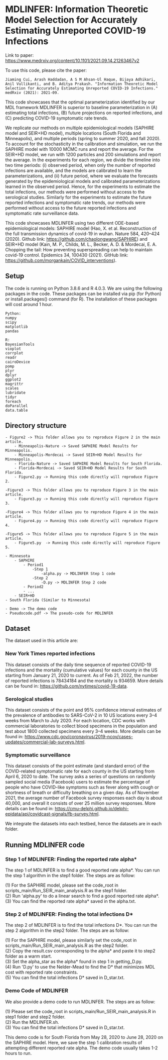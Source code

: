 # MDLINFER: Information Theoretic Model Selection for Accurately Estimating Unreported COVID-19 Infections



Link to paper: https://www.medrxiv.org/content/10.1101/2021.09.14.21263467v2

To use this code, please cite the paper:
```
Jiaming Cui, Arash Haddadan, A S M Ahsan-Ul Haque, Bijaya Adhikari, Anil Vullikanti, and B. Aditya Prakash. "Information Theoretic Model Selection for Accurately Estimating Unreported COVID-19 Infections." medRxiv (2021): 2021-09.
```

This code showcases that the optimal parameterization identified by our MDL framework MDLINFER is superior to baseline parameterization in (A) estimating total infections, (B) future projections on reported infections, and (C) predicting COVID-19 symptomatic rate trends. 

We replicate our methods on multiple epidemiological models (SAPHIRE model and SEIR+HD model), multiple locations (South Florida and Minneapolis), and multiple periods (spring to summer 2020, and fall 2020). To account for the stochasticity in the calibration and simulation, we run the SAPHIRE model with 10000 MCMC runs and report the average. For the SEIR+HD model, we run with 1200 particles and 200 simulations and report the average. In the experiments for each region, we divide the timeline into two time periods: (i) observed period, when only the number of reported infections are available, and the models are calibrated to learn the parameterizations, and (ii) future period, where we evaluate the forecasts generated by the epidemiological models and calibrated parameterizations learned in the observed period. Hence, for the experiments to estimate the total infections, our methods were performed without access to the serological studies. Similarly for the experiments to estimate the future reported infections and symptomatic rate trends, our methods were performed without access to the future reported infections and symptomatic rate surveillance data.

This code showcases MDLINFER using two different ODE-based epidemiological models: SAPHIRE model (Hao, X. et al. Reconstruction of the full transmission dynamics of covid-19 in wuhan. Nature 584, 420–424 (2020). Github link: https://github.com/chaolongwang/SAPHIRE) and SEIR+HD model (Kain, M. P., Childs, M. L., Becker, A. D. & Mordecai, E. A. Chopping the tail: How preventing superspreading can help to maintain covid-19 control. Epidemics 34, 100430 (2021). GitHub link: https://github.com/morgankain/COVID_interventions).

## Setup

The code is running on Python 3.8.6 and R 4.0.3.
We are using the following packages in the code. These packages can be installed via pip (for Python) or install.packages() command (for R). The installation of these packages will cost around 1 hour.

```
Python:
numpy
scipy
matplotlib
pandas

R:
BayesianTools
vioplot
corrplot
readr
cairoDevice
pomp
plyr
dplyr
ggplot2
magrittr
scales
lubridate
tidyr
foreach
doParallel
data.table
```

## Directory structure

```
- Figure2 -> This folder allows you to reproduce Figure 2 in the main article.
	- Minneapolis-Nature -> Saved SAPHIRE Model Results for Minneapolis.
	- Minneapolis-Mordecai -> Saved SEIR+HD Model Results for Minneapolis.
	- Florida-Nature -> Saved SAPHIRE Model Results for South Florida.
	- Florida-Mordecai -> Saved SEIR+HD Model Results for South Florida.
	- Figure2.py -> Running this code directly will reproduce Figure 2.
```
```
-Figure3 -> This folder allows you to reproduce Figure 3 in the main article.
	- Figure3.py -> Running this code directly will reproduce Figure 3.
```
```
-Figure4 -> This folder allows you to reproduce Figure 4 in the main article.
	- Figure4.py -> Running this code directly will reproduce Figure 4.
```
```
-Figure5 -> This folder allows you to reproduce Figure 5 in the main article.
	- Figure5.py  -> Running this code directly will reproduce Figure 5.
```
```
- Minnesota
	- SAPHIRE
		- Period1
			-Step 1
				-alpha.py -> MDLINFER Step 1 code
			-Step 2
				-D.py -> MDLINFER Step 2 code
		- Period2
		- ...
	- SEIR+HD
- South Florida (Similar to Minnesota)
```

```
- Demo -> The demo code
- Pseudocode.pdf -> The pseudo-code for MDLINFER
```
## Dataset

  The dataset used in this article are: 

### New York Times reported infections

This dataset consists of the daily time sequence of reported COVID-19 infections and the mortality (cumulative values) for each county in the US starting from January 21, 2020 to current. As of Feb 21, 2022, the number of reported infections is 78434184 and the mortality is 934659. More details can be found in: https://github.com/nytimes/covid-19-data.
	
### Serological studies
	
This dataset consists of the point and 95% confidence interval estimates of the prevalence of antibodies to SARS-CoV-2 in 10 US locations every 3–4 weeks from March to July 2020. For each location, CDC works with commercial laboratories to collect blood specimens in the population and test about 1800 collected specimens every 3–4 weeks. More details can be found in: https://www.cdc.gov/coronavirus/2019-ncov/cases-updates/commercial-lab-surveys.html.
	
### Symptomatic surveillance

This dataset consists of the point estimate (and standard error) of the COVID-related symptomatic rate for each county in the US starting from April 6, 2020 to date. The survey asks a series of questions on randomly sampled social media (Facebook) users to estimate the percentage of people who have COVID-like symptoms such as fever along with cough or shortness of breath or difficulty breathing on a given day. As of November 2021, the average number of Facebook survey responses each day is about 40,000, and overall it consists of over 25 million survey responses. More details can be found in: https://cmu-delphi.github.io/delphi-epidata/api/covidcast-signals/fb-survey.html.
	
We integrate the datasets into each testbed, hence the datasets are in each folder.

## Running MDLINFER code

### Step 1 of MDLINFER: Finding the reported rate alpha*

The step 1 of MDLINFER is to find a good reported rate alpha*. You can run the step 1 algorithm in the step1 folder. The steps are as follow: 

(1) For the SAPHIRE model, please set the code_root in scripts_main/Run_SEIR_main_analysis.R as the step1 folder.  
(2) Run 'alpha.py' to do a linear search to find a good reported rate alpha*.  
(3) You can find the reported rate alpha* saved in the alpha.txt.

### Step 2 of MDLINFER: Finding the total infections D*

The step 2 of MDLINFER is to find the total infections D*. You can run the step 2 algorithm in the step2 folder. The steps are as follow: 

(1) For the SAPHIRE model, please similarly set the code_root in scripts_main/Run_SEIR_main_analysis.R as the step2 folder.  
(2) Copy the result.csv corresponding to the alpha* and paste it to step2 folder as a warm start.  
(3) Set the alpha_star as the alpha* found in step 1 in getting_D.py.  
(4) Run 'D.py' to use the Nelder-Mead to find the D* that minimizes MDL cost with reported rate constraints.    
(5) You can find the total infections D* saved in D_star.txt.

### Demo Code of MDLINFER

We also provide a demo code to run MDLINFER. The steps are as follow: 

(1) Please set the code_root in scripts_main/Run_SEIR_main_analysis.R in step1 folder and step2 folder.  
(2) Run the MDLINFER.sh.  
(3) You can find the total infections D* saved in D_star.txt.

This demo code is for South Florida from May 28, 2020 to June 28, 2020 on the SAPHIRE model. Here, we save the step 1 calibration results of attempting different reported rate alpha. The demo code usually takes 1-2 hours to run.
